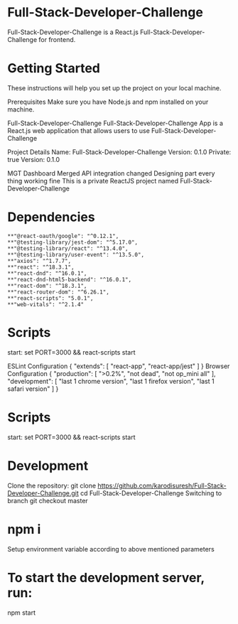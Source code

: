 # Full-Stack-Developer-Challenge

Full-Stack-Developer-Challenge is a React.js   Full-Stack-Developer-Challenge for frontend.

# Getting Started
These instructions will help you set up the project on your local machine.

Prerequisites
Make sure you have Node.js and npm installed on your machine.

Full-Stack-Developer-Challenge
Full-Stack-Developer-Challenge App is a React.js web application that allows users to use Full-Stack-Developer-Challenge

Project Details
Name: Full-Stack-Developer-Challenge
Version: 0.1.0
Private: true
Version: 0.1.0

MGT Dashboard Merged
API integration changed
Designing part every thing working fine
This is a private ReactJS project named Full-Stack-Developer-Challenge

# Dependencies
    **"@react-oauth/google": "^0.12.1",
    **"@testing-library/jest-dom": "^5.17.0",
    **"@testing-library/react": "^13.4.0",
    **"@testing-library/user-event": "^13.5.0",
    **"axios": "^1.7.7",
    **"react": "^18.3.1",
    **"react-dnd": "^16.0.1",
    **"react-dnd-html5-backend": "^16.0.1",
    **"react-dom": "^18.3.1",
    **"react-router-dom": "^6.26.1",
    **"react-scripts": "5.0.1",
    **"web-vitals": "^2.1.4"
# Scripts
start: set PORT=3000 && react-scripts start

ESLint Configuration
{
  "extends": [
    "react-app",
    "react-app/jest"
  ]
}
Browser Configuration
{
  "production": [
    ">0.2%",
    "not dead",
    "not op_mini all"
  ],
  "development": [
    "last 1 chrome version",
    "last 1 firefox version",
    "last 1 safari version"
  ]
}

# Scripts
start: set PORT=3000 && react-scripts start

# Development
Clone the repository:
git clone  https://github.com/karodisuresh/Full-Stack-Developer-Challenge.git
 cd Full-Stack-Developer-Challenge
Switching to branch
git checkout master

# npm i

Setup environment variable according to above mentioned parameters

# To start the development server, run:
npm start
